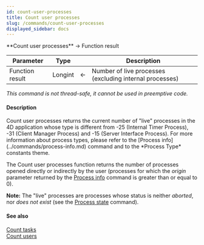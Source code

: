 ```yaml
---
id: count-user-processes
title: Count user processes
slug: /commands/count-user-processes
displayed_sidebar: docs
---
```


<!--REF #_command_.Count user processes.Syntax-->**Count user processes**  -> Function result<!-- END REF-->
<!--REF #_command_.Count user processes.Params-->
| Parameter | Type |  | Description |
| --- | --- | --- | --- |
| Function result | Longint | &#8592; | Number of live processes (excluding internal processes) |

<!-- END REF-->

*This command is not thread-safe, it cannot be used in preemptive code.*


#### Description 

<!--REF #_command_.Count user processes.Summary-->Count user processes returns the current number of "live" processes in the 4D application whose type is different from -25 (Internal Timer Process), -31 (Client Manager Process) and -15 (Server Interface Process).<!-- END REF--> For more information about process types, please refer to the [Process info](../commands/process-info.md) command and to the *Process Type* constants theme. 

The Count user processes function returns the number of processes opened directly or indirectly by the user (processes for which the *origin* parameter returned by the [Process info](../commands/process-info.md) command is greater than or equal to 0). 

**Note:** The "live" processes are processes whose status is neither *aborted*, nor *does not exist* (see the [Process state](process-state.md) command). 

#### See also 

[Count tasks](count-tasks.md)  
[Count users](count-users.md)  